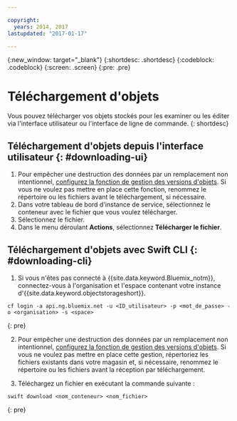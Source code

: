 ```yaml
---

copyright:
  years: 2014, 2017
lastupdated: "2017-01-17"

---
```

{:new_window: target="_blank"}
{:shortdesc: .shortdesc}
{:codeblock: .codeblock}
{:screen: .screen}
{:pre: .pre}

# Téléchargement d'objets

Vous pouvez télécharger vos objets stockés pour les examiner ou les éditer via l'interface utilisateur ou l'interface de ligne de commande.
{: shortdesc}


## Téléchargement d'objets depuis l'interface utilisateur {: #downloading-ui}

1. Pour empêcher une destruction des données par un remplacement non intentionnel, [configurez la fonction de gestion des versions d'objets](/docs/services/ObjectStorage/os_versioning.html). Si vous ne voulez pas mettre en place cette fonction, renommez le répertoire ou les fichiers avant le téléchargement, si nécessaire.
2. Dans votre tableau de bord d'instance de service, sélectionnez le conteneur avec le fichier que vous voulez télécharger.
3. Sélectionnez le fichier.
4. Dans le menu déroulant **Actions**, sélectionnez **Télécharger le fichier**.


## Téléchargement d'objets avec Swift CLI {: #downloading-cli}

1.  Si vous n'êtes pas connecté à {{site.data.keyword.Bluemix_notm}}, connectez-vous à l'organisation et l'espace contenant votre instance d'{{site.data.keyword.objectstorageshort}}.

```
cf login -a api.ng.bluemix.net -u <ID_utilisateur> -p <mot_de_passe> -o <organisation> -s <space>
```
{: pre}

2. Pour empêcher une destruction des données par un remplacement non intentionnel, [configurez la fonction de gestion des versions d'objets](/docs/services/ObjectStorage/os_versioning.html). Si vous ne voulez pas mettre en place cette gestion, répertoriez les fichiers existants dans votre magasin et, si nécessaire, renommez le répertoire ou les fichiers avant la réception par téléchargement.

3. Téléchargez un fichier en exécutant la commande suivante :

```
swift download <nom_conteneur> <nom_fichier>
```
{: pre}
